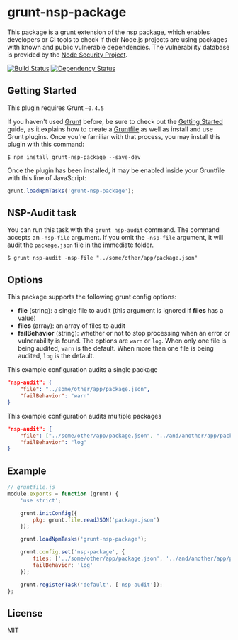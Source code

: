 grunt-nsp-package
=================
This package is a grunt extension of the nsp package, which enables developers or CI tools to check if their Node.js projects are using packages with known and public vulnerable dependencies. The vulnerability database is provided by the [Node Security Project](https://nodesecurity.io).

[![Build Status](https://secure.travis-ci.org/nodesecurity/grunt-nsp-package.svg)](http://travis-ci.org/nodesecurity/grunt-nsp-package)
[![Dependency Status](https://david-dm.org/nodesecurity/grunt-nsp-package.png)](https://david-dm.org/nodesecurity/grunt-nsp-package)

## Getting Started

This plugin requires Grunt `~0.4.5`

If you haven't used [Grunt](http://gruntjs.com/) before, be sure to check out the [Getting Started](http://gruntjs.com/getting-started) guide, as it explains how to create a [Gruntfile](http://gruntjs.com/sample-gruntfile) as well as install and use Grunt plugins. Once you're familiar with that process, you may install this plugin with this command:

```shell
$ npm install grunt-nsp-package --save-dev
```

Once the plugin has been installed, it may be enabled inside your Gruntfile with this line of JavaScript:

```JavaScript
grunt.loadNpmTasks('grunt-nsp-package');
```

## NSP-Audit task
You can run this task with the `grunt nsp-audit` command. The command accepts an `-nsp-file` argument. If you omit the `-nsp-file` argument, it will audit the `package.json` file in the immediate folder.

```shell
$ grunt nsp-audit -nsp-file "../some/other/app/package.json"
```

## Options
This package supports the following grunt config options:

* **file** (string): a single file to audit (this argument is ignored if **files** has a value)
* **files** (array): an array of files to audit
* **failBehavior** (string): whether or not to stop processing when an error or vulnerability is found. The options are `warn` or `log`. When only one file is being audited, `warn` is the default. When more than one file is being audited, `log` is the default.

This example configuration audits a single package
```json
"nsp-audit": {
    "file": "../some/other/app/package.json",
    "failBehavior": "warn"
}
```

This example configuration audits multiple packages
```json
"nsp-audit": {
    "file": ["../some/other/app/package.json", "../and/another/app/package.json"],
    "failBehavior": "log"
}
```

## Example

```JavaScript
// gruntfile.js
module.exports = function (grunt) {
    'use strict';

    grunt.initConfig({
        pkg: grunt.file.readJSON('package.json')
    });

    grunt.loadNpmTasks('grunt-nsp-package');

    grunt.config.set('nsp-package', {
        files: ['../some/other/app/package.json', '../and/another/app/package.json'],
        failBehavior: 'log'
    });

    grunt.registerTask('default', ['nsp-audit']);
};
```

## License
MIT
